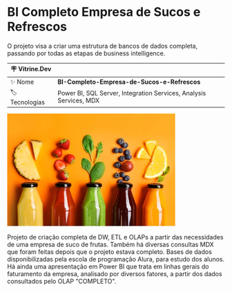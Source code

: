 # BI Completo Empresa de Sucos e Refrescos
O projeto visa a criar uma estrutura de bancos de dados completa, passando por todas as etapas de business intelligence.

| :placard: Vitrine.Dev |     |
| -------------  | --- |
| :sparkles: Nome        | **BI-Completo-Empresa-de-Sucos-e-Refrescos**
| :label: Tecnologias | Power BI, SQL Server, Integration Services, Analysis Services, MDX

![](/sucos.bmp#vitrinedev)

Projeto de criação completa de DW, ETL e OLAPs a partir das necessidades de uma empresa de suco de frutas.
Também há diversas consultas MDX que foram feitas depois que o projeto estava completo.
Bases de dados disponibilizadas pela escola de programação Alura, para estudo dos alunos.
Há ainda uma apresentação em Power BI que trata em linhas gerais do faturamento da empresa, analisado por diversos fatores, a partir dos dados  consultados pelo OLAP "COMPLETO".
